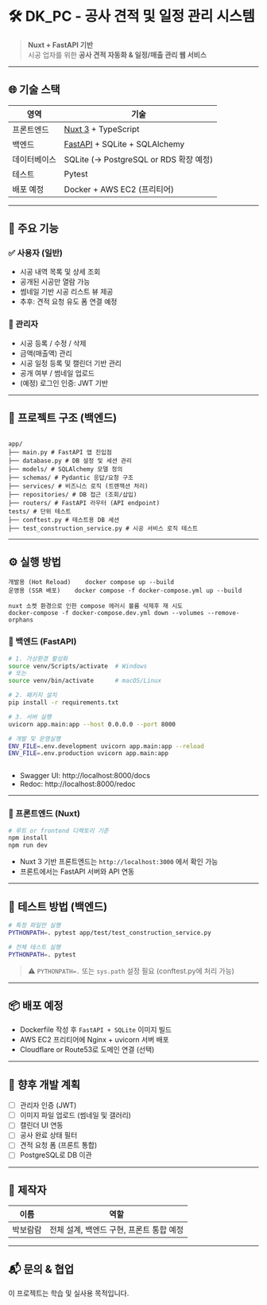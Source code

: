 # 🛠️ DK_PC - 공사 견적 및 일정 관리 시스템

> **Nuxt + FastAPI 기반**  
> 시공 업자를 위한 **공사 견적 자동화 & 일정/매출 관리 웹 서비스**

---

## 🌐 기술 스택

| 영역         | 기술                                                           |
| ------------ | -------------------------------------------------------------- |
| 프론트엔드   | [Nuxt 3](https://nuxt.com/) + TypeScript                       |
| 백엔드       | [FastAPI](https://fastapi.tiangolo.com/) + SQLite + SQLAlchemy |
| 데이터베이스 | SQLite (→ PostgreSQL or RDS 확장 예정)                         |
| 테스트       | Pytest                                                         |
| 배포 예정    | Docker + AWS EC2 (프리티어)                                    |

---

## 📌 주요 기능

### ✅ 사용자 (일반)

- 시공 내역 목록 및 상세 조회
- 공개된 시공만 열람 가능
- 썸네일 기반 시공 리스트 뷰 제공
- 추후: 견적 요청 유도 폼 연결 예정

### 🔐 관리자

- 시공 등록 / 수정 / 삭제
- 금액(매출액) 관리
- 시공 일정 등록 및 캘린더 기반 관리
- 공개 여부 / 썸네일 업로드
- (예정) 로그인 인증: JWT 기반

---

## 📁 프로젝트 구조 (백엔드)

```

app/
├── main.py # FastAPI 앱 진입점
├── database.py # DB 설정 및 세션 관리
├── models/ # SQLAlchemy 모델 정의
├── schemas/ # Pydantic 응답/요청 구조
├── services/ # 비즈니스 로직 (트랜잭션 처리)
├── repositories/ # DB 접근 (조회/삽입)
├── routers/ # FastAPI 라우터 (API endpoint)
tests/ # 단위 테스트
├── conftest.py # 테스트용 DB 세션
├── test_construction_service.py # 시공 서비스 로직 테스트

```

---

## ⚙️ 실행 방법

```
개발용 (Hot Reload)	docker compose up --build
운영용 (SSR 배포)	docker compose -f docker-compose.yml up --build

nuxt 소켓 환경으로 인한 compose 에러시 볼륨 삭제후 재 시도
docker-compose -f docker-compose.dev.yml down --volumes --remove-orphans

```

### 🔹 백엔드 (FastAPI)

```bash
# 1. 가상환경 활성화
source venv/Scripts/activate  # Windows
# 또는
source venv/bin/activate      # macOS/Linux

# 2. 패키지 설치
pip install -r requirements.txt

# 3. 서버 실행
uvicorn app.main:app --host 0.0.0.0 --port 8000

# 개발 및 운영실행
ENV_FILE=.env.development uvicorn app.main:app --reload
ENV_FILE=.env.production uvicorn app.main:app



```

- Swagger UI: http://localhost:8000/docs
- Redoc: http://localhost:8000/redoc

---

### 🔹 프론트엔드 (Nuxt)

```bash
# 루트 or frontend 디렉토리 기준
npm install
npm run dev
```

- Nuxt 3 기반 프론트엔드는 `http://localhost:3000` 에서 확인 가능
- 프론트에서는 FastAPI 서버와 API 연동

---

## 🧪 테스트 방법 (백엔드)

```bash
# 특정 파일만 실행
PYTHONPATH=. pytest app/test/test_construction_service.py

# 전체 테스트 실행
PYTHONPATH=. pytest
```

> ⚠️ `PYTHONPATH=.` 또는 `sys.path` 설정 필요 (conftest.py에 처리 가능)

---

## 📦 배포 예정

- Dockerfile 작성 후 `FastAPI + SQLite` 이미지 빌드
- AWS EC2 프리티어에 Nginx + uvicorn 서버 배포
- Cloudflare or Route53로 도메인 연결 (선택)

---

## 📝 향후 개발 계획

- [ ] 관리자 인증 (JWT)
- [ ] 이미지 파일 업로드 (썸네일 및 갤러리)
- [ ] 캘린더 UI 연동
- [ ] 공사 완료 상태 필터
- [ ] 견적 요청 폼 (프론트 통합)
- [ ] PostgreSQL로 DB 이관

---

## 🙌 제작자

| 이름     | 역할                                     |
| -------- | ---------------------------------------- |
| 박보람람 | 전체 설계, 백엔드 구현, 프론트 통합 예정 |

---

## 📬 문의 & 협업

이 프로젝트는 학습 및 실사용 목적입니다.
